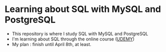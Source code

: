 # Learning about SQL with MySQL and PostgreSQL

 - This repository is where I study SQL with MySQL and PostgreSQL
 - I'm learning about SQL through the online course ([UDEMY](https://www.udemy.com/course/sql-the-complete-developers-guide-mysql-postgresql/)) 
 - My plan : finish until April 8th, at least.